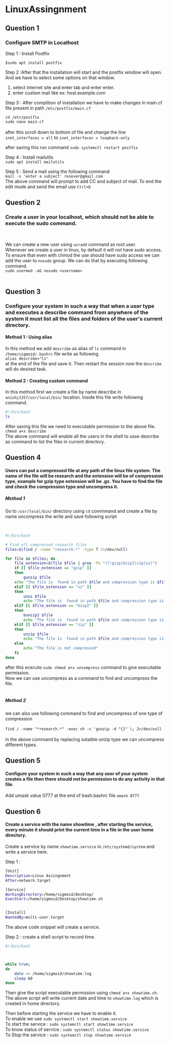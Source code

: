 # LinuxAssingnment
## Question 1
### Configure SMTP in Localhost
Step 1 : Install Postfix

`$sudo apt install postfix`

Step 2 :After that the installation will start and the postfix window will open. And we have to select some options on that window.<br>
1. select internet site and enter tab and enter enter.<br>
2. enter custom mail like ex: host.example.com<br>

Step 3 : After complition of installation we have to make changes in main.cf file present in path `/etc/postfix/main.cf`<br>

`cd /etc/postfix`<br>
`sudo nano main.cf`<br><br>
after this scroll down to bottom of file and change the line<br>
`inet_interfaces = all` to `inet_interfaces = loopback-only`<br>

after saving this run command `sudo systemctl restart postfix`<br>

Step 4 : Install mailutils<br>
`sudo apt install mailutils`<br>

Step 5 : Send a mail using the following command<br>
`mail -s 'enter a subject' resever@gmail.com`<br>
The above command will prompt to add CC and subject of mail. To end the edit mode and send the email use `Ctrl+D`

## Question 2
### Create a user in your localhost, which should not be able to execute the sudo command.
<br>

We can create a new user using `usradd` command as root user. <br>
Whenever we create  a user in linux, by default it will not have sudo access. To ensure that even with chmod the use should have sudo access we can add the user to `nosudo` group. We can do that by executing following command.<br>
`sudo usermod -aG nosudo <username>`<br><br>

## Question 3 
### Configure your system in such a way that when a user type and executes a describe command from anywhere of the system it must list all the files and folders of the user's current directory.

#### Method 1 : Using alias

In this method we add `describe` as alias of `ls` command in `/home/sigmoid/.bashrc` file write as following <br>
`alias describe="ls"`<br>
at the end of the file and save it. Then restart the session now the `describe` will do desired task.

#### Method 2 : Creating custom command
In this method first we create a file by name describe in `anishj1357/usr/local/bin/` location. Inside this file write following command.
```bash
#!/bin/bash
ls
```
After saving this file we need to executable permission to the above file. <br>
`chmod a+x describe`<br>
The above command will enable all the users in the shell to usse describe as command to list the files in current directory.

## Question 4
#### Users can put a compressed file at any path of the linux file system. The name of the file will be research and the extension will be of compression type, example for gzip type extension will be .gz. You have to find the file and check the compression type and uncompress it.
##### Method 1
Go to `/usr/local/bin/` directory using `cd` commmand and create a file  by name uncompress the  write and save  following  script<br><br>     

```bash

#!/bin/bash

# Find all compressed research files
files=$(find / -name "research.*" -type f 2>/dev/null)

for file in $files; do
    file_extension=$(file $file | grep -Po "(?:gzip|bzip2|zip|xz)")
    if [[ $file_extension == "gzip" ]]
    then
        gunzip $file
	echo "The file is  found in path $file and compression type is $file_extension"
    elif [[ $file_extension == "xz" ]]
    then
        unxz $file
        echo "The file is  found in path $file and compression type is $file_extension"
    elif [[ $file_extension == "bzip2" ]]
    then
        bunzip2 $file
        echo "The file is  found in path $file and compression type is $file_extension"
    elif [[ $file_extension == "zip" ]]
    then
        unzip $file
        echo "The file is  found in path $file and compression type is $file_extension"
    else
        echo "The file is not compressed"
    fi
done
```

after this  ececute `sudo chmod a+x uncompress` command to give executable permission.<br>
Now we can use uncompress as a command to find and uncompress the file.<br><br>
##### Method 2
we can also use following command to find and uncompress of one type of compression <br><br>
`find / -name "*research.*" -exec sh -c 'gunzip -d "{}" \; 2>/dev/null`<br><br>	
in the above command by replacing sutaible unzip type we can uncompress different types.

## Question 5 
#### Configure your system in such a way that any user of your system creates a file then there should not be permission to do any activity in that file.
Add umask value 0777 at the end of  bash.bashrc file
`umask 0777`

## Question 6
#### Create a service with the name showtime , after starting the service, every minute it should print the current time in a file in the user home directory.
Create a service by name `showtime.service` in `/etc/systemd/system` and write a service here.<br>

Step 1 :<br>
```bash
[Unit]
Description=Linux Assingnment
After=network.target

[Service]
WorkingDirectory=/home/sigmoid/Desktop/
ExecStart=/home/sigmoid/Desktop/showtime.sh


[Install]
WantedBy=multi-user.target
```
The above code snippet will create a service.

Step 2 : create  a shell script to record time.
```bash
#!/bin/bash



while true;
do
	date >> /home/sigmoid/showtime.log
	sleep 60
done
```
Then give the script executable permission using `chmod a+x showtime.sh`.<br>
The above script will write current date and time to `showtime.log` which is created in home directory.

Then before starting the service we have to enable it.<br>
To enable we use `sudo systemctl start showtime.service`<br>
To start the service : `sudo systemctl start showtime.service`<br>
To know status of service : `sudo systemctl status showtime.service`<br>
To Stop the service : `sudo systemctl stop showtime.service`<br>

















 













